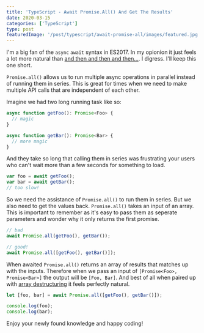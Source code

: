 ```yaml
---
title: 'TypeScript - Await Promise.All() And Get The Results'
date: 2020-03-15
categories: ['TypeScript']
type: post
featuredImage: '/post/typescript/await-promise-all/images/featured.jpg'
---
```


I'm a big fan of the `async` `await` syntax in ES2017. In my opionion it just feels a lot more natural than [and then and then and then...](https://www.youtube.com/watch?v=CkdyU_eUm1U). I digress. I'll keep this one short.

`Promise.all()` allows us to run multiple async operations in parallel instead of running them in series. This is great for times when we need to make multiple API calls that are independent of each other.

Imagine we had two long running task like so:

```ts
async function getFoo(): Promise<Foo> {
  // magic
}

async function getBar(): Promise<Bar> {
  // more magic
}
```

And they take so long that calling them in series was frustrating your users who can't wait more than a few seconds for something to load.

```ts
var foo = await getFoo();
var bar = await getBar();
// too slow!
```

So we need the assistance of `Promise.all()` to run them in series. But we also need to get the values back. `Promise.all()` takes an input of an array. This is important to remember as it's easy to pass them as seperate parameters and wonder why it only returns the first promise.

```ts
// bad
await Promise.all(getFoo(), getBar());

// good!
await Promise.all([getFoo(), getBar()]);
```

When awaited `Promise.all()` returns an array of results that matches up with the inputs. Therefore when we pass an input of `[Promise<Foo>, Promise<Bar>]` the output will be `[Foo, Bar]`. And best of all when paired up with [array destructuring](https://developer.mozilla.org/en-US/docs/Web/JavaScript/Reference/Operators/Destructuring_assignment) it feels perfectly natural.

```ts
let [foo, bar] = await Promise.all([getFoo(), getBar()]);

console.log(foo);
console.log(bar);
```

Enjoy your newly found knowledge and happy coding!
